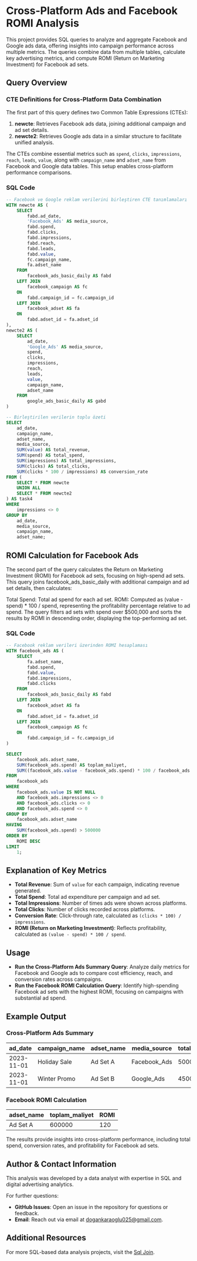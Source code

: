 # Cross-Platform Ads and Facebook ROMI Analysis

This project provides SQL queries to analyze and aggregate Facebook and Google ads data, offering insights into campaign performance across multiple metrics. The queries combine data from multiple tables, calculate key advertising metrics, and compute ROMI (Return on Marketing Investment) for Facebook ad sets.

## Query Overview

### CTE Definitions for Cross-Platform Data Combination
The first part of this query defines two Common Table Expressions (CTEs):
1. **newcte**: Retrieves Facebook ads data, joining additional campaign and ad set details.
2. **newcte2**: Retrieves Google ads data in a similar structure to facilitate unified analysis.

The CTEs combine essential metrics such as `spend`, `clicks`, `impressions`, `reach`, `leads`, `value`, along with `campaign_name` and `adset_name` from Facebook and Google data tables. This setup enables cross-platform performance comparisons.

### SQL Code

```sql
-- Facebook ve Google reklam verilerini birleştiren CTE tanımlamaları
WITH newcte AS (
    SELECT
        fabd.ad_date,
        'Facebook_Ads' AS media_source,
        fabd.spend,
        fabd.clicks,
        fabd.impressions,
        fabd.reach,
        fabd.leads,
        fabd.value,
        fc.campaign_name,
        fa.adset_name
    FROM
        facebook_ads_basic_daily AS fabd
    LEFT JOIN
        facebook_campaign AS fc
    ON
        fabd.campaign_id = fc.campaign_id
    LEFT JOIN
        facebook_adset AS fa
    ON
        fabd.adset_id = fa.adset_id
),
newcte2 AS (
    SELECT
        ad_date,
        'Google_Ads' AS media_source,
        spend,
        clicks,
        impressions,
        reach,
        leads,
        value,
        campaign_name,
        adset_name
    FROM
        google_ads_basic_daily AS gabd
)

-- Birleştirilen verilerin toplu özeti
SELECT
    ad_date,
    campaign_name,
    adset_name,
    media_source,
    SUM(value) AS total_revenue,
    SUM(spend) AS total_spend,
    SUM(impressions) AS total_impressions,
    SUM(clicks) AS total_clicks,
    SUM(clicks * 100 / impressions) AS conversion_rate
FROM (
    SELECT * FROM newcte
    UNION ALL
    SELECT * FROM newcte2
) AS task4
WHERE
    impressions <> 0
GROUP BY
    ad_date,
    media_source,
    campaign_name,
    adset_name;
```

## ROMI Calculation for Facebook Ads
The second part of the query calculates the Return on Marketing Investment (ROMI) for Facebook ad sets, focusing on high-spend ad sets. This query joins facebook_ads_basic_daily with additional campaign and ad set details, then calculates:

Total Spend: Total ad spend for each ad set.
ROMI: Computed as (value - spend) * 100 / spend, representing the profitability percentage relative to ad spend.
The query filters ad sets with spend over $500,000 and sorts the results by ROMI in descending order, displaying the top-performing ad set.

### SQL Code
```sql
-- Facebook reklam verileri üzerinden ROMI hesaplaması
WITH facebook_ads AS (
    SELECT
        fa.adset_name,
        fabd.spend,
        fabd.value,
        fabd.impressions,
        fabd.clicks
    FROM
        facebook_ads_basic_daily AS fabd
    LEFT JOIN
        facebook_adset AS fa
    ON
        fabd.adset_id = fa.adset_id
    LEFT JOIN
        facebook_campaign AS fc
    ON
        fabd.campaign_id = fc.campaign_id
)

SELECT
    facebook_ads.adset_name,
    SUM(facebook_ads.spend) AS toplam_maliyet,
    SUM((facebook_ads.value - facebook_ads.spend) * 100 / facebook_ads.spend) AS ROMI
FROM
    facebook_ads
WHERE
    facebook_ads.value IS NOT NULL
    AND facebook_ads.impressions <> 0
    AND facebook_ads.clicks <> 0
    AND facebook_ads.spend <> 0
GROUP BY
    facebook_ads.adset_name
HAVING
    SUM(facebook_ads.spend) > 500000
ORDER BY
    ROMI DESC
LIMIT
    1;
```

## Explanation of Key Metrics

- **Total Revenue**: Sum of `value` for each campaign, indicating revenue generated.
- **Total Spend**: Total ad expenditure per campaign and ad set.
- **Total Impressions**: Number of times ads were shown across platforms.
- **Total Clicks**: Number of clicks recorded across platforms.
- **Conversion Rate**: Click-through rate, calculated as `(clicks * 100) / impressions`.
- **ROMI (Return on Marketing Investment)**: Reflects profitability, calculated as `(value - spend) * 100 / spend`.

## Usage

- **Run the Cross-Platform Ads Summary Query**: Analyze daily metrics for Facebook and Google ads to compare cost efficiency, reach, and conversion rates across campaigns.
- **Run the Facebook ROMI Calculation Query**: Identify high-spending Facebook ad sets with the highest ROMI, focusing on campaigns with substantial ad spend.

## Example Output

### Cross-Platform Ads Summary

| ad_date     | campaign_name | adset_name  | media_source | total_revenue | total_spend | total_impressions | total_clicks | conversion_rate |
|-------------|---------------|-------------|--------------|---------------|-------------|-------------------|--------------|-----------------|
| 2023-11-01  | Holiday Sale  | Ad Set A    | Facebook_Ads | 5000          | 1500        | 30000            | 300          | 1.0             |
| 2023-11-01  | Winter Promo  | Ad Set B    | Google_Ads   | 4500          | 1200        | 28000            | 240          | 0.86            |

### Facebook ROMI Calculation

| adset_name | toplam_maliyet | ROMI |
|------------|----------------|------|
| Ad Set A   | 600000         | 120  |

The results provide insights into cross-platform performance, including total spend, conversion rates, and profitability for Facebook ad sets.

## Author & Contact Information

This analysis was developed by a data analyst with expertise in SQL and digital advertising analytics.

For further questions:
- **GitHub Issues**: Open an issue in the repository for questions or feedback.
- **Email**: Reach out via email at [dogankaraoglu025@gmail.com](mailto:dogankaraoglu025@gmail.com).

## Additional Resources

For more SQL-based data analysis projects, visit the [Sql Join](https://github.com/Necodk/Data-Analysis-Projects/blob/main/SQL/Sql_Join.sql).
